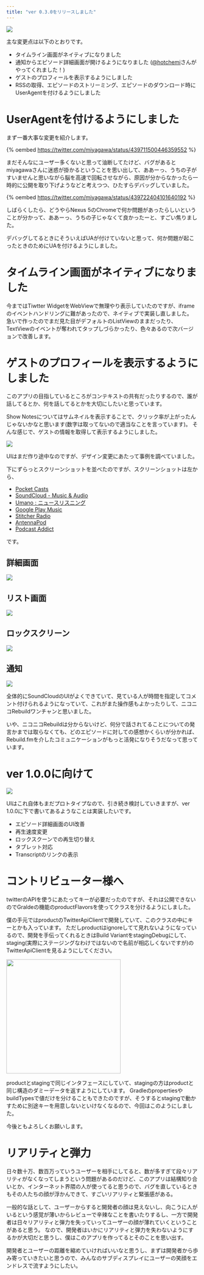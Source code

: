 ```yaml
---
title: "ver 0.3.0をリリースしました"
---
```


![](https://raw2.github.com/rejasupotaro/Rebuild/master/screenshot.png)

主な変更点は以下のとおりです。

- タイムライン画面がネイティブになりました
- 通知からエピソード詳細画面が開けるようになりました ([@hotchemi](https://twitter.com/hotchemi)さんがやってくれました！)
- ゲストのプロフィールを表示するようにしました
- RSSの取得、エピソードのストリーミング、エピソードのダウンロード時にUserAgentを付けるようにしました

# UserAgentを付けるようにしました

まず一番大事な変更を紹介します。

{% oembed https://twitter.com/miyagawa/status/439711500446359552 %}

まだそんなにユーザー多くないと思って油断してたけど、バグがあるとmiyagawaさんに迷惑が掛かるということを思い出して、ああーっ、うちの子がすいませんと思いながら脳を高速で回転させながら、原因が分からなかったら一時的に公開を取り下げようなどと考えつつ、ひたすらデバッグしていました。

{% oembed https://twitter.com/miyagawa/status/439722404101640192 %}

しばらくしたら、どうやらNexus 5のChromeで何か問題があったらしいということが分かって、ああーっ、うちの子じゃなくて良かったーと、すごい焦りました。

デバッグしてるときにそういえばUAが付けていないと思って、何か問題が起こったときのためにUAを付けるようにしました。

# タイムライン画面がネイティブになりました

今まではTiwtter WidgetをWebViewで無理やり表示していたのですが、iframeのイベントハンドリングに難があったので、ネイティブで実装し直しました。
急いで作ったのでまだ見た目がデフォルトのListViewのままだったり、TextViewのイベントが奪われてタップしづらかったり、色々あるので次バージョンで改善します。

# ゲストのプロフィールを表示するようにしました

このアプリの目指しているところがコンテキストの共有だったりするので、誰が話してるとか、何を話してるとかを大切にしたいと思っています。

Show Notesについてはサムネイルを表示することで、クリック率が上がったんじゃないかなと思います(数字は取ってないので適当なことを言っています)。
そんな感じで、ゲストの情報を取得して表示するようにしました。

![](https://dl.dropboxusercontent.com/u/54255753/blog/201403/guests.png)

UIはまだ作り途中なのですが、デザイン変更にあたって事例を調べていました。

下にずらっとスクリーンショットを並べたのですが、スクリーンショットは左から、

- [Pocket Casts](https://play.google.com/store/apps/details?id=au.com.shiftyjelly.pocketcasts)
- [SoundCloud - Music & Audio](https://play.google.com/store/apps/details?id=com.soundcloud.android)
- [Umano : ニュースリスニング](https://play.google.com/store/apps/details?id=com.sothree.umano)
- [Google Play Music](https://play.google.com/store/apps/details?id=com.google.android.music)
- [Stitcher Radio](https://play.google.com/store/apps/details?id=com.stitcher.app)
- [AntennaPod](https://play.google.com/store/apps/details?id=de.danoeh.antennapod)
- [Podcast Addict](https://play.google.com/store/apps/details?id=com.bambuna.podcastaddict)

です。

## 詳細画面

![](https://dl.dropboxusercontent.com/u/54255753/blog/201402/episode_detail.png)

## リスト画面

![](https://dl.dropboxusercontent.com/u/54255753/blog/201402/episode_list.png)

## ロックスクリーン

![](https://dl.dropboxusercontent.com/u/54255753/blog/201402/notification.png)

## 通知

![](https://dl.dropboxusercontent.com/u/54255753/blog/201402/lock_screen.png)

全体的にSoundCloudのUIがよくできていて、見ている人が時間を指定してコメント付けられるようになっていて、これがまた操作感もよかったりして、ニコニコRebuildワンチャンと思いました。

いや、ニコニコRebuildは分からないけど、何分で話されてることについての発言かまでは取らなくても、どのエピソードに対しての感想かくらいが分かれば、Rebuild.fmを介したコミュニケーションがもっと活発になりそうだなって思っています。

# ver 1.0.0に向けて

![](https://dl.dropboxusercontent.com/u/54255753/blog/201403/paper_proto.png)

UIはこれ自体もまだプロトタイプなので、引き続き検討していきますが、ver 1.0.0に下で書いてあるようなことは実装したいです。

- エピソード詳細画面のUI改善
- 再生速度変更
- ロックスクーンでの再生切り替え
- タブレット対応
- Transcriptのリンクの表示

# コントリビューター様へ

twitterのAPIを使うにあたってキーが必要だったのですが、それは公開できないのでGraldeの機能のproductFlavorsを使ってクラスを分けるようにしました。

僕の手元ではproductのTwitterApiClientで開発していて、このクラスの中にキーとかも入っています。
ただしproductはignoreしてて見れないようになっているので、開発を手伝ってくれるときはBuild VariantをstagingDebugにして、staging(実際にステージングなわけではないので名前が相応しくないですが)のTwitterApiClientを見るようにしてください。

<img src="https://dl.dropboxusercontent.com/u/54255753/blog/201403/project_structure.png" width="300">

productとstagingで同じインタフェースにしていて、stagingの方はproductと同じ構造のダミーデータを返すようにしています。
GradleのpropertiesやbuildTypesで値だけを分けることもできたのですが、そうするとstagingで動かすために別途キーを用意しないといけなくなるので、今回はこのようにしました。

今後ともよろしくお願いします。

# リアリティと弾力

日々数十万、数百万っていうユーザーを相手にしてると、数が多すぎて段々リアリティがなくなってしまうという問題があるのだけど、このアプリは結構知り合いとか、インターネット界隈の人が使ってると思うので、バグを直しているときもその人たちの顔が浮かんできて、すごいリアリティと緊張感がある。

一般的な話として、ユーザーからすると開発者の顔は見えないし、向こうに人がいるという感覚が薄いからレビューで辛辣なことを書いたりするし、一方で開発者は日々リアリティと弾力を失っていってユーザーの顔が薄れていくということがあると思う。
なので、開発者はいかにリアリティと弾力を失わないようにするかが大切だと思うし、僕はこのアプリを作ってるとそのことを思い出す。

開発者とユーザーの距離を縮めていければいいなと思うし、まずは開発者から歩み寄っていきたいと思うので、みんなのサブディスプレイにユーザーの笑顔をエンドレスで流すようにしたい。
